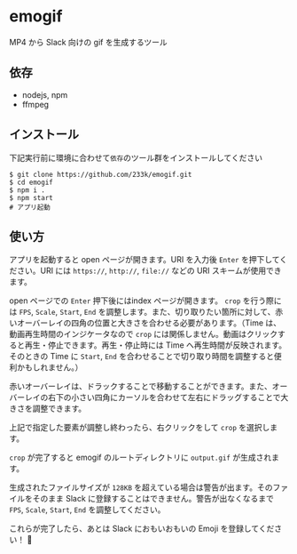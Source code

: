 # emogif
MP4 から Slack 向けの gif を生成するツール

## 依存
- nodejs, npm
- ffmpeg

## インストール
下記実行前に環境に合わせて`依存`のツール群をインストールしてください

```
$ git clone https://github.com/233k/emogif.git
$ cd emogif
$ npm i .
$ npm start
# アプリ起動
```

## 使い方
アプリを起動すると open ページが開きます。URI を入力後 `Enter` を押下してください。URI には  `https://`, `http://`, `file://` などの URI スキームが使用できます。

open ページでの `Enter` 押下後にはindex ページが開きます。 `crop` を行う際には `FPS`, `Scale`, `Start`, `End` を調整します。また、切り取りたい箇所に対して、赤いオーバーレイの四角の位置と大きさを合わせる必要があります。（Time は、動画再生時間のインジケータなので `crop` には関係しません。動画はクリックすると再生・停止できます。再生・停止時には Time へ再生時間が反映されます。そのときの Time に `Start`, `End` を合わせることで切り取り時間を調整すると便利かもしれません。）

赤いオーバーレイは、ドラックすることで移動することができます。また、オーバーレイの右下の小さい四角にカーソルを合わせて左右にドラッグすることで大きさを調整できます。

上記で指定した要素が調整し終わったら、右クリックをして `crop` を選択します。

`crop` が完了すると emogif のルートディレクトリに `output.gif` が生成されます。

生成されたファイルサイズが `128KB` を超えている場合は警告が出ます。そのファイルをそのまま Slack に登録することはできません。警告が出なくなるまで `FPS`, `Scale`, `Start`, `End` を調整してください。

これらが完了したら、あとは Slack におもいおもいの Emoji を登録してください！ :tada:
